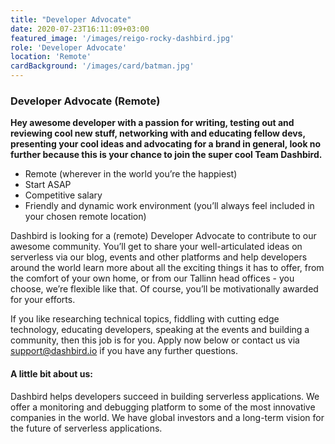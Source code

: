 ```yaml
---
title: "Developer Advocate"
date: 2020-07-23T16:11:09+03:00
featured_image: '/images/reigo-rocky-dashbird.jpg'
role: 'Developer Advocate'
location: 'Remote'
cardBackground: '/images/card/batman.jpg'
---
```

### Developer Advocate (Remote)
**Hey awesome developer with a passion for writing, testing out and reviewing cool new stuff, networking with and educating fellow devs, presenting your cool ideas and advocating for a brand in general, look no further because this is your chance to join the super cool Team Dashbird.**

- Remote (wherever in the world you’re the happiest)
- Start ASAP
- Competitive salary
- Friendly and dynamic work environment (you’ll always feel included in your chosen remote location)

Dashbird is looking for a (remote) Developer Advocate to contribute to our awesome community. You’ll get to share your well-articulated ideas on serverless via our blog, events and other platforms and help developers around the world learn more about all the exciting things it has to offer, from the comfort of your own home, or from our Tallinn head offices - you choose, we’re flexible like that. Of course, you’ll be motivationally awarded for your efforts.

If you like researching technical topics, fiddling with cutting edge technology, educating developers, speaking at the events and building a community, then this job is for you. Apply now below or contact us via support@dashbird.io if you have any further questions.

#### A little bit about us:
Dashbird helps developers succeed in building serverless applications. We offer a monitoring and debugging platform to some of the most innovative companies in the world. We have global investors and a long-term vision for the future of serverless applications.